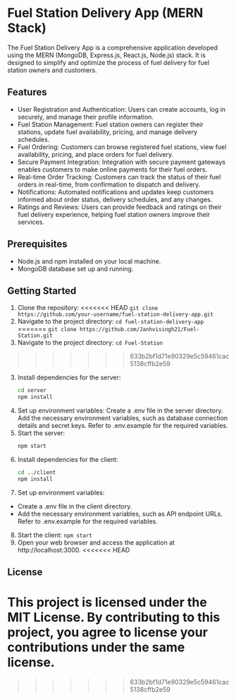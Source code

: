 # Fuel Station Delivery App (MERN Stack)
The Fuel Station Delivery App is a comprehensive application developed using the MERN (MongoDB, Express.js, React.js, Node.js) stack. It is designed to simplify and optimize the process of fuel delivery for fuel station owners and customers.

## Features
- User Registration and Authentication: Users can create accounts, log in securely, and manage their profile information.
- Fuel Station Management: Fuel station owners can register their stations, update fuel availability, pricing, and manage delivery schedules.
- Fuel Ordering: Customers can browse registered fuel stations, view fuel availability, pricing, and place orders for fuel delivery.
- Secure Payment Integration: Integration with secure payment gateways enables customers to make online payments for their fuel orders.
- Real-time Order Tracking: Customers can track the status of their fuel orders in real-time, from confirmation to dispatch and delivery.
- Notifications: Automated notifications and updates keep customers informed about order status, delivery schedules, and any changes.
- Ratings and Reviews: Users can provide feedback and ratings on their fuel delivery experience, helping fuel station owners improve their services.

## Prerequisites
- Node.js and npm installed on your local machine.
- MongoDB database set up and running.

## Getting Started
1. Clone the repository:
<<<<<<< HEAD
   ```git clone https://github.com/your-username/fuel-station-delivery-app.git```
2. Navigate to the project directory:
   ```cd fuel-station-delivery-app```
=======
   ```git clone https://github.com/Janhvisingh21/Fuel-Station.git```
2. Navigate to the project directory:
   ```cd Fuel-Station```
>>>>>>> 633b2bf1d71e90329e5c59461cac5138cffb2e59
3. Install dependencies for the server:
   ```bash 
   cd server
   npm install
   ```
4. Set up environment variables:
Create a .env file in the server directory.
Add the necessary environment variables, such as database connection details and secret keys. Refer to .env.example for the required variables.
5. Start the server:
   ```bash 
   npm start
   ```
7. Install dependencies for the client:
   ```bash 
   cd ../client
   npm install
   ```
7. Set up environment variables:
- Create a .env file in the client directory.
- Add the necessary environment variables, such as API endpoint URLs. Refer to .env.example for the required variables.
8. Start the client:
```npm start```
9. Open your web browser and access the application at http://localhost:3000.
<<<<<<< HEAD

## License
This project is licensed under the MIT License. By contributing to this project, you agree to license your contributions under the same license.
=======
>>>>>>> 633b2bf1d71e90329e5c59461cac5138cffb2e59

